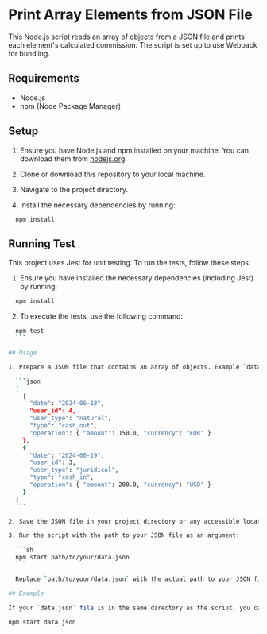 # Print Array Elements from JSON File

This Node.js script reads an array of objects from a JSON file and prints each element's calculated commission. The script is set up to use Webpack for bundling.

## Requirements

- Node.js
- npm (Node Package Manager)

## Setup

1. Ensure you have Node.js and npm installed on your machine. You can download them from [nodejs.org](https://nodejs.org/).

2. Clone or download this repository to your local machine.

3. Navigate to the project directory.

4. Install the necessary dependencies by running:

  ```
    npm install
  ```

## Running Test

This project uses Jest for unit testing. To run the tests, follow these steps:

1. Ensure you have installed the necessary dependencies (including Jest) by running:
  ```sh
    npm install
  ```
2. To execute the tests, use the following command:

  ```sh
    npm test
    ```

## Usage

1. Prepare a JSON file that contains an array of objects. Example `data.json`:

    ```json
    [
      {
        "date": "2024-06-18",
        "user_id": 4,
        "user_type": "natural",
        "type": "cash_out",
        "operation": { "amount": 150.0, "currency": "EUR" }
      },
      {
        "date": "2024-06-19",
        "user_id": 3,
        "user_type": "juridical",
        "type": "cash_in",
        "operation": { "amount": 200.0, "currency": "USD" }
      }
    ]
    ```

2. Save the JSON file in your project directory or any accessible location.

3. Run the script with the path to your JSON file as an argument:

    ```sh
    npm start path/to/your/data.json
    ```

    Replace `path/to/your/data.json` with the actual path to your JSON file.

## Example

If your `data.json` file is in the same directory as the script, you can run the script as follows:

  ```
    npm start data.json

  ```


